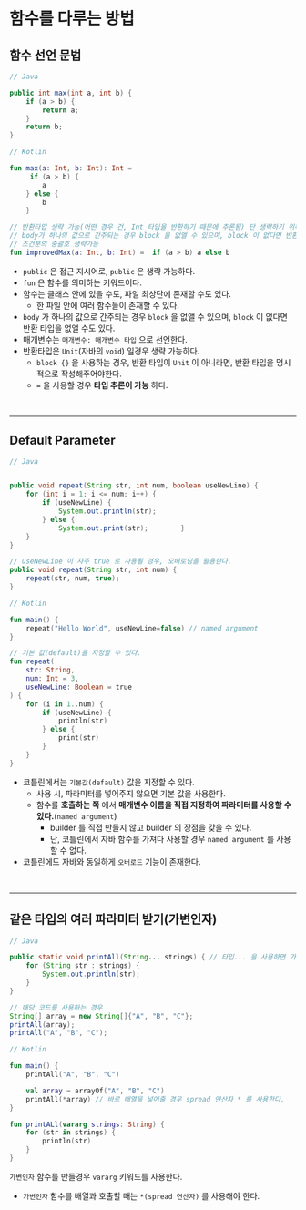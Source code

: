 # **함수를 다루는 방법**

## **함수 선언 문법**

```java
// Java

public int max(int a, int b) {
    if (a > b) {
        return a;
    } 
    return b;
}
```

```kotlin
// Kotlin

fun max(a: Int, b: Int): Int =
     if (a > b) {
        a
    } else {
        b
    }

// 반환타입 생략 가능(어떤 경우 건, Int 타입을 반환하기 때문에 추론됨) 단 생략하기 위해서는 함수를 작성할 때 중괄호 대신 = 을 써야한다.
// body가 하나의 값으로 간주되는 경우 block 을 없앨 수 있으며, block 이 없다면 반환 타입을 업앨 수도 있다.
// 조건분의 중괄호 생략가능
fun improvedMax(a: Int, b: Int) =  if (a > b) a else b 

```

- `public` 은 접근 지시어로, `public` 은 생략 가능하다.
- `fun` 은 함수를 의미하는 키워드이다.
- 함수는 클래스 안에 있을 수도, 파일 최상단에 존재할 수도 있다.
  - 한 파일 안에 여러 함수들이 존재할 수 있다.
- `body` 가 하나의 값으로 간주되는 경우 `block` 을 없앨 수 있으며, `block` 이 없다면 반환 타입을 없앨 수도 있다.
- 매개변수는 `매개변수: 매개변수 타입` 으로 선언한다.
- 반환타입은 `Unit`(자바의 `void`) 일경우 생략 가능하다.
  - `block {}` 을 사용하는 경우, 반환 타입이 `Unit` 이 아니라면, 반환 타입을 명시적으로 작성해주어야한다.
  - `=` 을 사용할 경우 **타입 추론이 가능** 하다.

<br><hr>

## **Default Parameter**

```java
// Java


public void repeat(String str, int num, boolean useNewLine) {
    for (int i = 1; i <= num; i++) {
        if (useNewLine) {
            System.out.println(str);
        } else {
            System.out.print(str);        }
    }
}

// useNewLine 이 자주 true 로 사용될 경우, 오버로딩을 활용한다.
public void repeat(String str, int num) {
    repeat(str, num, true);
}
```

```kotlin
// Kotlin

fun main() {
    repeat("Hello World", useNewLine=false) // named argument
}

// 기본 값(default)을 지정할 수 있다.
fun repeat(
    str: String,
    num: Int = 3, 
    useNewLine: Boolean = true
) {
    for (i in 1..num) {
        if (useNewLine) {
            println(str)
        } else {
            print(str)
        }
    }
}
```

- 코틀린에서는 `기본값(default)` 값을 지정할 수 있다.
  - 사용 시, 파라미터를 넣어주지 않으면 기본 값을 사용한다.
  - 함수를 **호출하는 쪽** 에서 **매개변수 이름을 직접 지정하여 파라미터를 사용할 수 있다.**(`named argument`)
    - builder 를 직접 만들지 않고 builder 의 장점을 갖을 수 있다.
    - 단, 코틀린에서 자바 함수를 가져다 사용할 경우 `named argument` 를 사용할 수 없다.
- 코틀린에도 자바와 동일하게 `오버로드` 기능이 존재한다.

<br><hr>

## **같은 타입의 여러 파라미터 받기(가변인자)**

```java
// Java

public static void printAll(String... strings) { // 타입... 을 사용하면 가변인자를 사용한더는 의미이다.
    for (String str : strings) {
        System.out.println(str);
    }
}

// 해당 코드를 사용하는 경우
String[] array = new String[]{"A", "B", "C"};
printAll(array);
printAll("A", "B", "C");
```

```kotlin
// Kotlin

fun main() {
    printAll("A", "B", "C")

    val array = arrayOf("A", "B", "C")
    printAll(*array) // 바로 배열을 넣어줄 경우 spread 연산자 * 를 사용한다.
}

fun printALl(vararg strings: String) {
    for (str in strings) {
        println(str)
    }
}
```

`가변인자` 함수를 만들경우 `vararg` 키워드를 사용한다.

- `가변인자` 함수를 배열과 호출할 때는 `*(spread 연산자)` 를 사용해야 한다.
